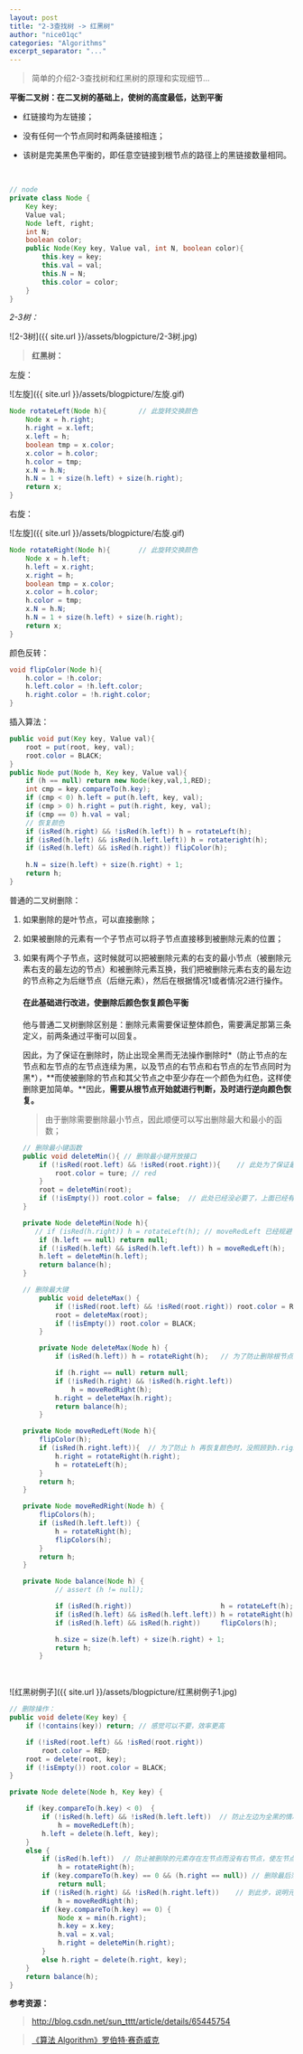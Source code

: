 ```yaml
---
layout: post
title: "2-3查找树 -> 红黑树"
author: "nice01qc"
categories: "Algorithms"
excerpt_separator: "..."
---
```


> 简单的介绍2-3查找树和红黑树的原理和实现细节...

**平衡二叉树：在二叉树的基础上，使树的高度最低，达到平衡**

- 红链接均为左链接；

- 没有任何一个节点同时和两条链接相连；

- 该树是完美黑色平衡的，即任意空链接到根节点的路径上的黑链接数量相同。

  ​

```java
// node
private class Node {
    Key key;
    Value val;
    Node left, right;
    int N;
    boolean color;
    public Node(Key key, Value val, int N, boolean color){
        this.key = key;
        this.val = val;
        this.N = N;
        this.color = color;
    }
}
```

*2-3树：*

![2-3树]({{ site.url }}/assets/blogpicture/2-3树.jpg)

> **红黑树：**
>

左旋：

![左旋]({{ site.url }}/assets/blogpicture/左旋.gif)

```java
Node rotateLeft(Node h){		// 此旋转交换颜色
    Node x = h.right;
    h.right = x.left;
    x.left = h;
    boolean tmp = x.color;
    x.color = h.color;
    h.color = tmp;
    x.N = h.N;
    h.N = 1 + size(h.left) + size(h.right);
    return x;
}
```

右旋：

![左旋]({{ site.url }}/assets/blogpicture/右旋.gif)

```java
Node rotateRight(Node h){		// 此旋转交换颜色
    Node x = h.left;
    h.left = x.right;
    x.right = h;
    boolean tmp = x.color;
    x.color = h.color;
    h.color = tmp;
    x.N = h.N;
    h.N = 1 + size(h.left) + size(h.right);
    return x;
}
```

颜色反转：

```java
void flipColor(Node h){
    h.color = !h.color;
    h.left.color = !h.left.color;
    h.right.color = !h.right.color;
}
```

插入算法：

```java
public void put(Key key, Value val){
    root = put(root, key, val);
    root.color = BLACK;
}
public Node put(Node h, Key key, Value val){
    if (h == null) return new Node(key,val,1,RED);
    int cmp = key.compareTo(h.key);
    if (cmp < 0) h.left = put(h.left, key, val);
    if (cmp > 0) h.right = put(h.right, key, val);
    if (cmp == 0) h.val = val;
    // 恢复颜色
    if (isRed(h.right) && !isRed(h.left)) h = rotateLeft(h);
    if (isRed(h.left) && isRed(h.left.left)) h = rotateright(h);
    if (isRed(h.left) && isRed(h.right)) flipColor(h);
    
    h.N = size(h.left) + size(h.right) + 1;
    return h;
}
```

普通的二叉树删除：

1. 如果删除的是叶节点，可以直接删除； 

2. 如果被删除的元素有一个子节点可以将子节点直接移到被删除元素的位置； 

3. 如果有两个子节点，这时候就可以把被删除元素的右支的最小节点（被删除元素右支的最左边的节点）和被删除元素互换，我们把被删除元素右支的最左边的节点称之为后继节点（后继元素），然后在根据情况1或者情况2进行操作。

   #### 在此基础进行改进，使删除后颜色恢复颜色平衡

   他与普通二叉树删除区别是：删除元素需要保证整体颜色，需要满足那第三条定义，前两条通过平衡可以回复。

   因此，为了保证在删除时，防止出现全黑而无法操作删除时*（防止节点的左节点和左节点的左节点连续为黑，以及节点的右节点和右节点的左节点同时为黑*），**而使被删除的节点和其父节点之中至少存在一个颜色为红色，这样使删除更加简单。**因此，**需要从根节点开始就进行判断，及时进行逆向颜色恢复。**

   > 由于删除需要删除最小节点，因此顺便可以写出删除最大和最小的函数；

   ```java
   // 删除最小键函数
   public void deleteMin(){	// 删除最小键开放接口
       if (!isRed(root.left) && !isRed(root.right)){	// 此处为了保证最后平衡时，根节点任然为黑色
           root.color = ture; // red
       }
       root = deleteMin(root);
       if (!isEmpty()) root.color = false;	// 此处已经没必要了，上面已经有保证了
   }

   private Node deleteMin(Node h){
      // if (isRed(h.right)) h = rotateLeft(h);	// moveRedLeft 已经规避了这种情况
       if (h.left == null) return null;
       if (!isRed(h.left) && isRed(h.left.left)) h = moveRedLeft(h);
       h.left = deleteMin(h.left);
       return balance(h);    
   }

   // 删除最大键
       public void deleteMax() {
           if (!isRed(root.left) && !isRed(root.right)) root.color = RED;	// 同上
           root = deleteMax(root);
           if (!isEmpty()) root.color = BLACK;
       }

       private Node deleteMax(Node h) {
           if (isRed(h.left)) h = rotateRight(h);	// 为了防止删除根节点时，却还有左节点

           if (h.right == null) return null;
           if (!isRed(h.right) && !isRed(h.right.left))
               h = moveRedRight(h);
           h.right = deleteMax(h.right);
           return balance(h);
       }
   ```

   ```java
   private Node moveRedLeft(Node h){
       flipColor(h);
       if (isRed(h.right.left)){  // 为了防止 h 再恢复颜色时，没照顾到h.right.left,具体见下图
           h.right = rotateRight(h.right);
           h = rotateLeft(h);
       }
       return h;
   }

   private Node moveRedRight(Node h) {
       flipColors(h);
       if (isRed(h.left.left)) {
           h = rotateRight(h);
           flipColors(h);
       }
       return h;
   }

   private Node balance(Node h) {
           // assert (h != null);

           if (isRed(h.right))                      h = rotateLeft(h);
           if (isRed(h.left) && isRed(h.left.left)) h = rotateRight(h);
           if (isRed(h.left) && isRed(h.right))     flipColors(h);

           h.size = size(h.left) + size(h.right) + 1;
           return h;
       }
   ```

   ​


![红黑树例子]({{ site.url }}/assets/blogpicture/红黑树例子1.jpg)

```java
// 删除操作：
public void delete(Key key) {
    if (!contains(key)) return;	// 感觉可以不要，效率更高

    if (!isRed(root.left) && !isRed(root.right))
        root.color = RED;
    root = delete(root, key);
    if (!isEmpty()) root.color = BLACK;
}

private Node delete(Node h, Key key) {

    if (key.compareTo(h.key) < 0)  {
        if (!isRed(h.left) && !isRed(h.left.left))	// 防止左边为全黑的情况
            h = moveRedLeft(h);
        h.left = delete(h.left, key);
    }
    else {
        if (isRed(h.left))	// 防止被删除的元素存在左节点而没有右节点，使左节点丢失
            h = rotateRight(h);
        if (key.compareTo(h.key) == 0 && (h.right == null))	// 删除最后落单的元素
            return null;
        if (!isRed(h.right) && !isRed(h.right.left))	// 到此步，说明元素在节点右支，防止右边全黑情况
            h = moveRedRight(h);
        if (key.compareTo(h.key) == 0) {
            Node x = min(h.right);
            h.key = x.key;
            h.val = x.val;
            h.right = deleteMin(h.right);
        }
        else h.right = delete(h.right, key);
    }
    return balance(h);
}
```





**参考资源：**

> http://blog.csdn.net/sun_tttt/article/details/65445754

> [《算法 Algorithm》罗伯特·赛奇威克](https://book.douban.com/subject/19952400/)